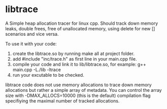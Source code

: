 # libtrace
A Simple heap allocation tracer for linux cpp.
Should track down memory leaks, double frees, free of unallocated memory, using delete for new [] scenarios and vice versa.

To use it with your code:
1. create the libtrace.so by running make all at project folder.
2. add #include "inc/trace.h" as first line in your main.cpp file.
3. compile your code and link it to lib/libtrace.so, for example: g++ main.cpp -L./lib -ltrace
4. run your excutable to be checked.

libtrace code does not use memory allocations to trace down memory allocations but rather a simple array of metadata. You can control the array size with -DMAX_ALLOCS=10000 (this is the default) compilation flag specifiying the maximal number of tracked allocations.
